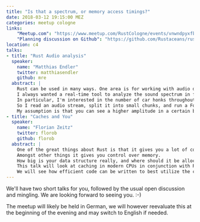 ```yaml
---
title: "Is that a spectrum, or memory access timings?"
date: 2018-03-12 19:15:00 MEZ
categories: meetup cologne
links:
    "Meetup.com": "https://www.meetup.com/RustCologne/events/vnwndpyxfbkb/"
    "Planning discussion on Github": "https://github.com/Rustaceans/rust-cologne/issues/48"
location: c4
talks:
- title: "Rust Audio analysis"
  speaker:
    name: "Matthias Endler"
    twitter: matthiasendler
    github: mre
  abstract: |
    Rust can be used in many ways. One area is for working with audio data.
    I always wanted a real-time tool to analyze the sound spectrum in front of my apartment door.
    In particular, I'm interested in the number of car honks throughout the day and its distribution.
    So I read an audio stream, split it into small chunks, and run a Fourier analysis on it.
    My assumption is that you can see a higher amplitude in a certain band of frequencies when a car honk occurs. Let's see how it turns out.
- title: "Caches and You"
  speaker:
    name: "Florian Zeitz"
    twitter: florob
    github: florob
  abstract: |
    One of the great things about Rust is that it gives you a lot of control if you need it.
    Amongst other things it gives you control over memory.
    How big is your data structure really, and where should it be allocated.
    This talk will look at caching in modern CPUs in conjunction with Rust data types and data structures.
    We will see how efficient code can be written to best utilize the cache. 
---
```

We'll have two short talks for you, followed by the usual open discussion and mingling. We are looking forward to seeing you. :-)

The meetup will likely be held in German, we will however reevaluate this at the beginning of the evening and may switch to English if needed.
